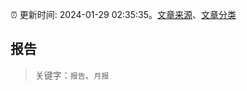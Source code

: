 :alarm_clock: 更新时间: 2024-01-29 02:35:35。[文章来源](/README.md)、[文章分类](/TAGS.md)

## 报告


> 关键字：`报告`、`月报`



